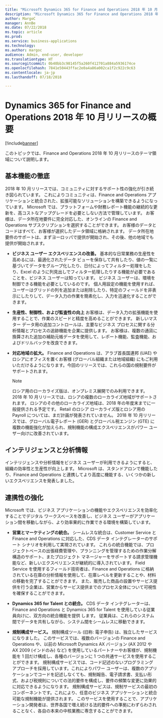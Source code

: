 ```yaml
---
title: "Microsoft Dynamics 365 for Finance and Operations 2018 年 10 月リリースの概要"
description: "Microsoft Dynamics 365 for Finance and Operations 2018 年 10 月リリースの概要"
author: MargoC
manager: AnnBe
ms.date: 07/22/2018
ms.topic: article
ms.prod: 
ms.service: business-applications
ms.technology: 
ms.author: margoc
audience: Admin, end-user, developer
ms.translationtype: HT
ms.sourcegitcommit: 0b40bb3c98145f5a260f412701a884a5936174ce
ms.openlocfilehash: 7841e50443ffac2e0a4a86a002ca1f2c922c9c63
ms.contentlocale: ja-jp
ms.lasthandoff: 07/18/2018

---
```

#  <a name="overview-of-dynamics-365-for-finance-and-operations-october-18-release"></a>Dynamics 365 for Finance and Operations 2018 年 10 月リリースの概要

[!include[banner](../../includes/banner.md)]

このトピックでは、Finance and Operations 2018 年 10 月リリースのテーマ領域について説明します。 

## <a name="focus-on-fundamentals"></a>基本機能の徹底

2018 年 10 月リリースでは、コミュニティに対するサポート性の強化が引き続き図られています。
これによりコミュニティは、Finance and Operations アプリケーションと統合された、拡張可能なソリューションを構築できるようになっています。 Microsoft では、プラットフォームや財務レポート機能の継続的な更新を、高コストなアップグレードを必要としない方法で管理しています。 お客様は、データ所在地要件に完全対応した、オンラインの Finance and Operations サブスクリプションを選択することができます。 お客様のデータとコードはすべて、お客様が選択したデータ領域に格納されます。 データ所在地要件のサポートは、まずヨーロッパで提供が開始され、その後、他の地域でも提供が開始されます。

-   **ビジネス ユーザー エクスペリエンスの改善。** 基本的な日常業務の生産性を高めるには、最適化されたデータ ビューを保存して共有したり、値の一覧に基づいてデータをグループ化したり、日付によってフィルター処理をしたり、Excel のように列見出しでフィルター処理したりする機能が必要であることを、ビジネス ユーザーは知っています。 ビジネス ユーザーは、環境を制御できる機能を必要としているのです。 個人用設定の機能を使用すれば、ユーザーはグリッドの列を追加または削除したり、特定のフィールドを非表示にしたりして、データ入力の作業を簡素化し、入力を迅速化することができます。

-   **生産性、制御性、および監査性の向上** お客様は、データ入力の拡張機能を使用することで、作業のスピードと精度を高めることができます。
    新しいマスター データ用の追加コントロールは、主要なビジネス プロセスに関する分析情報とプロセスの追跡機能を企業に提供します。 お客様は、複数の通貨に換算された追加の補助元帳データを使用して、レポート機能、監査機能、およびドリルバックを改良できます。

-   **対応地域の拡大。** Finance and Operations は、アラブ首長国連邦 (UAE) やロシアにオフィスを置くお客様 (グローバル組織または地域組織) にもご利用いただけるようになります。今回のリリースでは、これらの国の規制要件がサポートされます。 
    
    > [!NOTE]
    > ロシア用のローカライズ版は、オンプレミス展開でのみ利用できます。 2018 年 10 月リリースでは、ロシアの複数のローカライズ地域がサポートされます。 ロシアのその他のローカライズ地域は、2018 年の年度末までに一般提供される予定です。 Retail のロシア ローカライズ版とロシア用の Payroll については、まだ計画が発表されていません。 2018 年 10 月リリースでは、グローバル電子レポート (GER) とグローバル税エンジン (GTE) に複数の機能強化が加えられ、規制機能の構成エクスペリエンスがパワー ユーザー向けに改善されています。 

## <a name="intelligence-and-insights"></a>インテリジェンスと分析情報

インテリジェンスや分析情報をビジネス ユーザーが利用できるようにすると、組織の効率性と生産性が向上します。 Microsoft は、スタンドアロンで機能したり、Finance and Operations と連携してより高度に機能する、いくつかの新しいエクスペリエンスを発表しました。

## <a name="better-together"></a>連携性の強化

Microsoft では、ビジネス アプリケーションの機能やエクスペリエンスを効率化することでデジタル ワークスペースを改善し、ビジネス ユーザーがアプリケーション間を移動しながら、より効率果的に作業できる環境を構築しています。

-   **営業とマーケティングの統合。** シームレスな統合は、Customer Service と Finance and Operations に対応した、CDS データ インテグレーターのサポート シナリオを利用して実現されています。 これらの統合機能では、プロジェクトベースの出張経費管理や、プランニングを管理するための作業分解構造のサポート、またプロジェクト マネージャーをサポートする請求管理機能など、新しいエクスペリエンスが継続的に導入されています。 Field Service を使用するフィールド技術者は、Finance and Operations に格納されている在庫の分析情報を使用して、在庫レベルを更新することや、材料の移動を完了することができます。 また、販売した商品の設置やサービス提供を行う企業は、営業からサービス提供までのプロセス全体について可視性を確保することができます。

-   **Dynamics 365 for Talent との統合。** CDS データ インテグレーターは、Finance and Operations と Dynamics 365 for Talent を使用している従業員向けに、双方向の統合機能を提供 します。 従業員は、これらのシステム間でデータを共有しながら、システム間をシームレスに移動できます。

-   **規制構成サービス。** 規制構成ツール (旧称: 電子申告) は、独立したサービスになりました。 このサービスでは、複数のバージョンの Finance and Operations や、以前の Microsoft Dynamics AX バージョン (AX 2012 や AX 2009 (インドのみ) など) を使用しているパートナーやお客様が、規制機能を 1 回だけ構成し、各種のバージョンに 1 つの共通サービスを使用することができます。 規制構成サービスでは、コード記述のないプログラミング アプローチを採用しています。これによりパワー ユーザーは、複数のアプリケーションでコードを記述しなくても、規制報告、電子請求書、支払い形式、および税規則についての法的要件を構成し、要件の頻繁な変更に効果的に対応できるようになります。 規制構成サービスは、規制サービスの最初のコンポーネントです。これにより、任意のビジネス アプリケーションと統合可能な規制機能が提供されます。 このサービスを使用することで、アプリケーション開発者は、世界各国で増え続ける法的要件への準拠にわずらわされることなく、各自の本来の中核業務に専念することができます。

